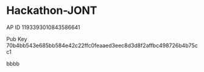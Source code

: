 # Hackathon-JONT

AP ID
1193393010843586641

Pub Key
70b4bb543e685bb584e42c22ffc0feaaed3eec8d3d8f2affbc498726b4b75cc1

bbbb
